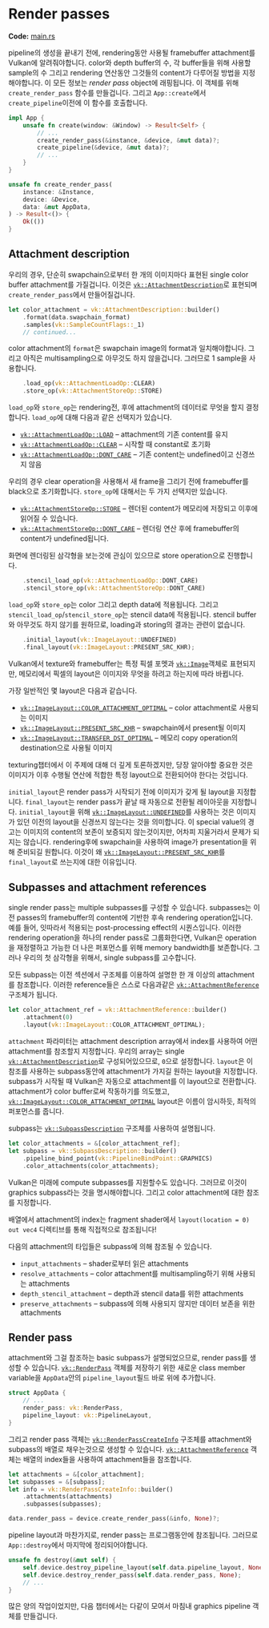 # Render passes

**Code:** [main.rs](https://github.com/KyleMayes/vulkanalia/tree/master/tutorial/src/11_render_passes.rs)

pipeline의 생성을 끝내기 전에, rendering동안 사용될 framebuffer attachment를 Vulkan에 알려줘야합니다. color와 depth buffer의 수, 각 buffer들을 위해 사용할 sample의 수 그리고 rendering 연산동안 그것들의 content가 다루어질 방법을 지정해야합니다. 이 모든 정보는 *render pass* object에 래핑됩니다. 이 객체를 위해 `create_render_pass` 함수를 만들겁니다. 그리고 `App::create`에서 `create_pipeline`이전에 이 함수를 호출합니다.

```rust
impl App {
    unsafe fn create(window: &Window) -> Result<Self> {
        // ...
        create_render_pass(&instance, &device, &mut data)?;
        create_pipeline(&device, &mut data)?;
        // ...
    }
}

unsafe fn create_render_pass(
    instance: &Instance,
    device: &Device,
    data: &mut AppData,
) -> Result<()> {
    Ok(())
}
```

## Attachment description

우리의 경우, 단순히 swapchain으로부터 한 개의 이미지마다 표현된 single color buffer attachment를 가질겁니다. 이것은 [`vk::AttachmentDescription`](https://docs.rs/vulkanalia/0.26.0/vulkanalia/vk/struct.AttachmentDescription.html)로 표현되며 `create_render_pass`에서 만들어질겁니다.

```rust
let color_attachment = vk::AttachmentDescription::builder()
    .format(data.swapchain_format)
    .samples(vk::SampleCountFlags::_1)
    // continued...
```

color attachment의 `format`은 swapchain image의 format과 일치해야합니다. 그리고 아직은 multisampling으로 아무것도 하지 않을겁니다. 그러므로 1 sample을 사용합니다.

```rust
    .load_op(vk::AttachmentLoadOp::CLEAR)
    .store_op(vk::AttachmentStoreOp::STORE)
```

`load_op`와 `store_op`는 rendering전, 후에 attachment의 데이터로 무엇을 할지 결정합니다. `load_op`에 대해 다음과 같은 선택지가 있습니다.

- [`vk::AttachmentLoadOp::LOAD`](https://docs.rs/vulkanalia/0.26.0/vulkanalia/vk/struct.AttachmentLoadOp.html#associatedconstant.LOAD) – attachment의 기존 content를 유지
- [`vk::AttachmentLoadOp::CLEAR`](https://docs.rs/vulkanalia/0.26.0/vulkanalia/vk/struct.AttachmentLoadOp.html#associatedconstant.CLEAR) – 시작할 때 constant로 초기화
- [`vk::AttachmentLoadOp::DONT_CARE`](https://docs.rs/vulkanalia/0.26.0/vulkanalia/vk/struct.AttachmentLoadOp.html#associatedconstant.DONT_CARE) – 기존 content는 undefined이고 신경쓰지 않음

우리의 경우 clear operation을 사용해서 새 frame을 그리기 전에 framebuffer를 black으로 초기화합니다. `store_op`에 대해서는 두 가지 선택지만 있습니다.

- [`vk::AttachmentStoreOp::STORE`](https://docs.rs/vulkanalia/0.26.0/vulkanalia/vk/struct.AttachmentStoreOp.html#associatedconstant.STORE) – 렌더된 content가 메모리에 저장되고 이후에 읽어질 수 있습니다.
- [`vk::AttachmentStoreOp::DONT_CARE`](https://docs.rs/vulkanalia/0.26.0/vulkanalia/vk/struct.AttachmentStoreOp.html#associatedconstant.DONT_CARE) – 렌더링 연산 후에 framebuffer의 content가 undefined됩니다.

화면에 렌더링된 삼각형을 보는것에 관심이 있으므로 store operation으로 진행합니다.

```rust
    .stencil_load_op(vk::AttachmentLoadOp::DONT_CARE)
    .stencil_store_op(vk::AttachmentStoreOp::DONT_CARE)
```

`load_op`와 `store_op`는 color 그리고 depth data에 적용됩니다. 그리고 `stencil_load_op`/`stencil_store_op`는 stencil data에 적용됩니다. stencil buffer와 아무것도 하지 않기를 원하므로, loading과 storing의 결과는 관련이 없습니다.

```rust
    .initial_layout(vk::ImageLayout::UNDEFINED)
    .final_layout(vk::ImageLayout::PRESENT_SRC_KHR);
```

Vulkan에서 texture와 framebuffer는 특정 픽셀 포멧과 [`vk::Image`](https://docs.rs/vulkanalia/0.26.0/vulkanalia/vk/struct.Image.html)객체로 표현되지만, 메모리에서 픽셀의 layout은 이미지와 무엇을 하려고 하는지에 따라 바뀝니다.

가장 일반적인 몇 layout은 다음과 같습니다.

- [`vk::ImageLayout::COLOR_ATTACHMENT_OPTIMAL`](https://docs.rs/vulkanalia/0.26.0/vulkanalia/vk/struct.ImageLayout.html#associatedconstant.COLOR_ATTACHMENT_OPTIMAL) – color attachment로 사용되는 이미지
- [`vk::ImageLayout::PRESENT_SRC_KHR`](https://docs.rs/vulkanalia/0.26.0/vulkanalia/vk/struct.ImageLayout.html#associatedconstant.PRESENT_SRC_KHR) – swapchain에서 present될 이미지
- [`vk::ImageLayout::TRANSFER_DST_OPTIMAL`](https://docs.rs/vulkanalia/0.26.0/vulkanalia/vk/struct.ImageLayout.html#associatedconstant.TRANSFER_DST_OPTIMAL) – 메모리 copy operation의 destination으로 사용될 이미지

texturing챕터에서 이 주제에 대해 더 깊게 토론하겠지만, 당장 알아야할 중요한 것은 이미지가 이후 수행될 연산에 적합한 특정 layout으로 전환되어야 한다는 것입니다.

`initial_layout`은 render pass가 시작되기 전에 이미지가 갖게 될 layout을 지정합니다. `final_layout`는 render pass가 끝날 때 자동으로 전환될 레이아웃을 지정합니다. `initial_layout`을 위해 [`vk::ImageLayout::UNDEFINED`](https://docs.rs/vulkanalia/0.26.0/vulkanalia/vk/struct.ImageLayout.html#associatedconstant.UNDEFINED)를 사용하는 것은 이미지가 있던 이전의 layout을 신경쓰지 않는다는 것을 의미합니다. 이 special value의 경고는 이미지의 content의 보존이 보증되지 않는것이지만, 어차피 지울거라서 문제가 되지는 않습니다. rendering후에 swapchain을 사용하여 image가 presentation을 위해 준비되길 원합니다. 이것이 왜 [`vk::ImageLayout::PRESENT_SRC_KHR`](https://docs.rs/vulkanalia/0.26.0/vulkanalia/vk/struct.ImageLayout.html#associatedconstant.PRESENT_SRC_KHR)를 `final_layout`로 쓰는지에 대한 이유입니다.

## Subpasses and attachment references

single render pass는 multiple subpasses를 구성할 수 있습니다. subpasses는 이전 passes의 framebuffer의 content에 기반한 후속 rendering operation입니다. 예를 들어, 잇따라서 적용되는 post-processing effect의 시퀀스입니다. 이러한 rendering operation을 하나의 render pass로 그룹화한다면, Vulkan은 operation을 재정렬하고 가능한 더 나은 퍼포먼스를 위해 memory bandwidth를 보존합니다. 그러나 우리의 첫 삼각형을 위해서, single subpass를 고수합니다.

모든 subpass는 이전 섹션에서 구조체를 이용하여 설명한 한 개 이상의 attachment를 참조합니다. 이러한 reference들은 스스로 다음과같은 [`vk::AttachmentReference`](https://docs.rs/vulkanalia/0.26.0/vulkanalia/vk/struct.AttachmentReference.html) 구조체가 됩니다.

```rust
let color_attachment_ref = vk::AttachmentReference::builder()
    .attachment(0)
    .layout(vk::ImageLayout::COLOR_ATTACHMENT_OPTIMAL);
```

`attachment` 파라미터는 attachment description array에서 index를 사용하여 어떤 attachment를 참조할지 지정합니다. 우리의 array는 single [`vk::AttachmentDescription`](https://docs.rs/vulkanalia/0.26.0/vulkanalia/vk/struct.AttachmentDescription.html)로 구성되어있으므로, `0`으로 설정합니다. `layout`은 이 참조를 사용하는 subpass동안에 attachment가 가지길 원하는 layout을 지정합니다. subpass가 시작될 때 Vulkan은 자동으로 attachment를 이 layout으로 전환합니다. attachment가 color buffer로써 작동하기를 의도했고, [`vk::ImageLayout::COLOR_ATTACHMENT_OPTIMAL`](https://docs.rs/vulkanalia/0.26.0/vulkanalia/vk/struct.ImageLayout.html#associatedconstant.COLOR_ATTACHMENT_OPTIMAL) layout은 이름이 암시하듯, 최적의 퍼포먼스를 줍니다.

subpass는 [`vk::SubpassDescription`](https://docs.rs/vulkanalia/0.26.0/vulkanalia/vk/struct.SubpassDescription.html) 구조체를 사용하여 설명됩니다.

```rust
let color_attachments = &[color_attachment_ref];
let subpass = vk::SubpassDescription::builder()
    .pipeline_bind_point(vk::PipelineBindPoint::GRAPHICS)
    .color_attachments(color_attachments);
```

Vulkan은 미래에 compute subpasses를 지원할수도 있습니다. 그러므로 이것이 graphics subpass라는 것을 명시해야합니다. 그리고 color attachment에 대한 참조를 지정합니다.

배열에서 attachment의 index는 fragment shader에서 `layout(location = 0) out vec4` 디렉티브를 통해 직접적으로 참조됩니다!

다음의 attachment의 타입들은 subpass에 의해 참조될 수 있습니다.

- `input_attachments` – shader로부터 읽은 attachments
- `resolve_attachments` – color attachment를 multisampling하기 위해 사용되는 attachments
- `depth_stencil_attachment` – depth과 stencil data를 위한 attachments
- `preserve_attachments` – subpass에 의해 사용되지 않지만 데이터 보존을 위한 attachments

## Render pass

attachment와 그걸 참조하는 basic subpass가 설명되었으므로, render pass를 생성할 수 있습니다. [`vk::RenderPass`](https://docs.rs/vulkanalia/0.26.0/vulkanalia/vk/struct.RenderPass.html) 객체를 저장하기 위한 새로운 class member variable을 `AppData`안의 `pipeline_layout`필드 바로 위에 추가합니다.

```rust
struct AppData {
    // ...
    render_pass: vk::RenderPass,
    pipeline_layout: vk::PipelineLayout,
}
```

그리고 render pass 객체는 [`vk::RenderPassCreateInfo`](https://docs.rs/vulkanalia/0.26.0/vulkanalia/vk/struct.RenderPassCreateInfo.html) 구조체를 attachment와 subpass의 배열로 채우는것으로 생성할 수 있습니다. [`vk::AttachmentReference`](https://docs.rs/vulkanalia/0.26.0/vulkanalia/vk/struct.AttachmentReference.html) 객체는 배열의 index들을 사용하여 attachment들을 참조합니다.

```rust
let attachments = &[color_attachment];
let subpasses = &[subpass];
let info = vk::RenderPassCreateInfo::builder()
    .attachments(attachments)
    .subpasses(subpasses);

data.render_pass = device.create_render_pass(&info, None)?;
```

pipeline layout과 마찬가지로, render pass는 프로그램동안에 참조됩니다. 그러므로 `App::destroy`에서 마지막에 정리되어야합니다.

```rust
unsafe fn destroy(&mut self) {
    self.device.destroy_pipeline_layout(self.data.pipeline_layout, None);
    self.device.destroy_render_pass(self.data.render_pass, None);
    // ...
}
```

많은 양의 작업이었지만, 다음 챕터에서는 다같이 모여서 마침내 graphics pipeline 객체를 만들겁니다.
